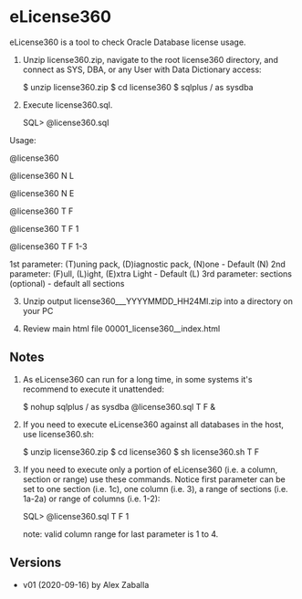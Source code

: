 # eLicense360

eLicense360 is a tool to check Oracle Database license usage.

1. Unzip license360.zip, navigate to the root license360 directory, and connect as SYS, 
   DBA, or any User with Data Dictionary access:

   $ unzip license360.zip
   $ cd license360
   $ sqlplus / as sysdba

2. Execute license360.sql.

   SQL> @license360.sql


Usage: 

@license360

@license360 N L

@license360 N E

@license360 T F

@license360 T F 1

@license360 T F 1-3


1st parameter: (T)uning pack, (D)iagnostic pack, (N)one - Default (N)
2nd parameter: (F)ull, (L)ight, (E)xtra Light  - Default (L)
3rd parameter: sections (optional) - default all sections

3. Unzip output license360_<dbname>_<host>_YYYYMMDD_HH24MI.zip into a directory on your PC

4. Review main html file 00001_license360_<dbname>_index.html



## Notes ##

1. As eLicense360 can run for a long time, in some systems it's recommend to execute it unattended:

   $ nohup sqlplus / as sysdba @license360.sql T F &

2. If you need to execute eLicense360 against all databases in the host, use license360.sh:

   $ unzip license360.zip
   $ cd license360
   $ sh license360.sh T F
   
3. If you need to execute only a portion of eLicense360 (i.e. a column, section or range) use 
   these commands. Notice first parameter can be set to one section (i.e. 1c),
   one column (i.e. 3), a range of sections (i.e. 1a-2a) or range of columns (i.e. 1-2):

   SQL> @license360.sql T F 1
   
   note: valid column range for last parameter is 1 to 4. 


## Versions ##
* v01 (2020-09-16) by Alex Zaballa

